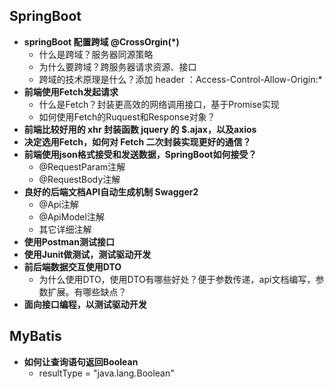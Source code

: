 ## SpringBoot

* **springBoot 配置跨域 @CrossOrgin(*)**
  * 什么是跨域？服务器同源策略
  * 为什么要跨域？跨服务器请求资源、接口
  * 跨域的技术原理是什么？添加 header ：Access-Control-Allow-Origin:*
* **前端使用Fetch发起请求**
  * 什么是Fetch？封装更高效的网络调用接口，基于Promise实现
  * 如何使用Fetch的Ruquest和Response对象？
* **前端比较好用的 xhr 封装函数 jquery 的 $.ajax，以及axios**
* **决定选用Fetch，如何对 Fetch 二次封装实现更好的通信？**
* **前端使用json格式接受和发送数据，SpringBoot如何接受？**
  * @RequestParam注解
  * @RequestBody注解
* **良好的后端文档API自动生成机制 Swagger2**
  * @Api注解
  * @ApiModel注解
  * 其它详细注解
* **使用Postman测试接口**
* **使用Junit做测试，测试驱动开发**
* **前后端数据交互使用DTO**
  * 为什么使用DTO，使用DTO有哪些好处？便于参数传递，api文档编写，参数扩展。有哪些缺点？
* **面向接口编程，以测试驱动开发**



## MyBatis

* **如何让查询语句返回Boolean**
  * resultType = "java.lang.Boolean"